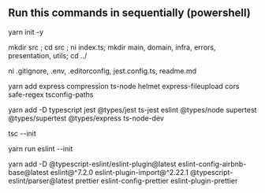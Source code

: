 ## Run this commands in sequentially (powershell)

yarn init -y

mkdir src ; cd src ; ni index.ts; mkdir main, domain, infra, errors, presentation, utils; cd ../

ni .gitignore, .env, .editorconfig, jest.config.ts, readme.md

yarn add express compression ts-node helmet express-fileupload cors safe-regex tsconfig-paths

yarn add -D typescript jest @types/jest ts-jest eslint @types/node supertest @types/supertest @types/express ts-node-dev

tsc --init

yarn run eslint --init

yarn add -D @typescript-eslint/eslint-plugin@latest eslint-config-airbnb-base@latest eslint@^7.2.0 eslint-plugin-import@^2.22.1 @typescript-eslint/parser@latest prettier eslint-config-prettier eslint-plugin-prettier
